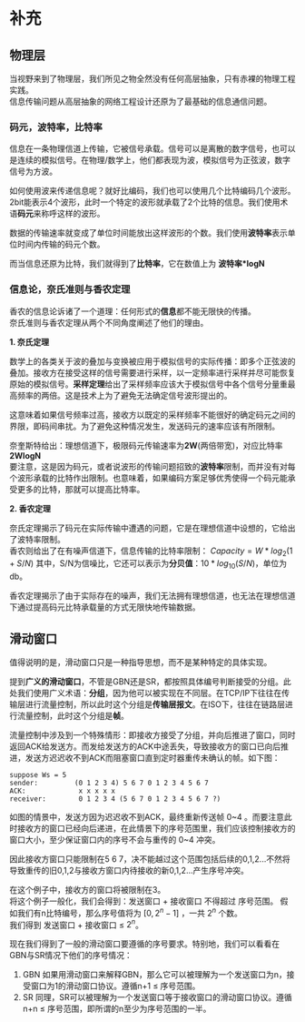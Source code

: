# 补充

## 物理层

当视野来到了物理层，我们所见之物全然没有任何高层抽象，只有赤裸的物理工程实践。  
信息传输问题从高层抽象的网络工程设计还原为了最基础的信息通信问题。  

### 码元，波特率，比特率

信息在一条物理信道上传输，它被信号承载。信号可以是离散的数字信号，也可以是连续的模拟信号。在物理/数学上，他们都表现为波，模拟信号为正弦波，数字信号为方波。  

如何使用波来传递信息呢？就好比编码，我们也可以使用几个比特编码几个波形。  
2bit能表示4个波形，此时一个特定的波形就承载了2个比特的信息。我们使用术语**码元**来称呼这样的波形。  

数据的传输速率就变成了单位时间能放出这样波形的个数。我们使用**波特率**表示单位时间内传输的码元个数。  

而当信息还原为比特，我们就得到了**比特率**，它在数值上为 **波特率*logN**

### 信息论，奈氏准则与香农定理

香农的信息论诉诸了一个道理：任何形式的**信息**都不能无限快的传播。  
奈氏准则与香农定理从两个不同角度阐述了他们的理由。

**1. 奈氏定理**

数学上的各类关于波的叠加与变换被应用于模拟信号的实际传播：即多个正弦波的叠加。接收方在接受这样的信号需要进行采样，以一定频率进行采样并尽可能恢复原始的模拟信号。**采样定理**给出了采样频率应该大于模拟信号中各个信号分量重最高频率的两倍。这是技术上为了避免无法确定信号波形提出的。  

这意味着如果信号频率过高，接收方以既定的采样频率不能很好的确定码元之间的界限，即码间串扰。为了避免这种情况发生，发送码元的速率应该有所限制。  

奈奎斯特给出：理想信道下，极限码元传输速率为**2W**(两倍带宽)，对应比特率**2WlogN**  
要注意，这是因为码元，或者说波形的传输问题招致的**波特率**限制，而并没有对每个波形承载的比特作出限制。也意味着，如果编码方案足够优秀使得一个码元能承受更多的比特，那就可以提高比特率。

**2. 香农定理**

奈氏定理揭示了码元在实际传输中遭遇的问题，它是在理想信道中设想的，它给出了波特率限制。  
香农则给出了在有噪声信道下，信息传输的比特率限制：
$Capacity = W*log_2(1+S/N)$
其中，S/N为信噪比，它还可以表示为**分贝值**：$10*log_{10}(S/N)$，单位为db。  

香农定理揭示了由于实际存在的噪声，我们无法拥有理想信道，也无法在理想信道下通过提高码元比特承载量的方式无限快地传输数据。

## 滑动窗口

值得说明的是，滑动窗口只是一种指导思想，而不是某种特定的具体实现。  

提到**广义的滑动窗口**，不管是GBN还是SR，都按照具体编号判断接受的分组。此处我们使用广义术语：**分组**，因为他可以被实现在不同层。在TCP/IP下往往在传输层进行流量控制，所以此时这个分组是**传输层报文**。在ISO下，往往在链路层进行流量控制，此时这个分组是**帧**。  

流量控制中涉及到一个特殊情形：即接收方接受了分组，并向后推进了窗口，同时返回ACK给发送方。而发给发送方的ACK中途丢失，导致接收方的窗口已向后推进，发送方迟迟收不到ACK而阻塞窗口直到定时器重传未确认的帧。如下图：

```
suppose Ws = 5
sender:         (0 1 2 3 4) 5 6 7 0 1 2 3 4 5 6 7
ACK:             x x x x x
receiver:        0 1 2 3 4 (5 6 7 0 1 2 3 4 5 6 7 ?)
```

如图的情景中，发送方因为迟迟收不到ACK，最终重新传送帧 0~4 。而要注意此时接收方的窗口已经向后递进，在此情景下的序号范围里，我们应该控制接收方的窗口大小，至少保证窗口内的序号不会与重传的 0~4 冲突。  

因此接收方窗口只能限制在5 6 7，决不能越过这个范围包括后续的0,1,2...不然将导致重传的旧0,1,2与接收方窗口内待接收的新0,1,2...产生序号冲突。  

在这个例子中，接收方的窗口将被限制在3。  
将这个例子一般化，我们会得到：发送窗口 + 接收窗口 不得超过 序号范围。
假如我们有n比特编号，那么序号值将为 $[0,2^n-1]$ ，一共 $2^n$ 个数。  
我们得到 发送窗口 + 接收窗口 ≤ $2^n$。  

现在我们得到了一般的滑动窗口要遵循的序号要求。特别地，我们可以看看在GBN与SR情况下他们的序号情况：

1. GBN
   如果用滑动窗口来解释GBN，那么它可以被理解为一个发送窗口为n，接受窗口为1的滑动窗口协议。遵循n+1 ≤ 序号范围。
2. SR
   同理，SR可以被理解为一个发送窗口等于接收窗口的滑动窗口协议。遵循n+n ≤ 序号范围，即所谓的n至少为序号范围的一半。


